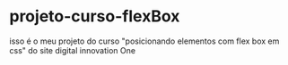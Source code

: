 # projeto-curso-flexBox
isso é o meu projeto do curso "posicionando elementos com flex box em css" do site digital innovation One
